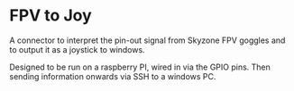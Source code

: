 # FPV to Joy

A connector to interpret the pin-out signal from Skyzone FPV goggles and to output it as a joystick to windows.

Designed to be run on a raspberry PI, wired in via the GPIO pins.
Then sending information onwards via SSH to a windows PC.